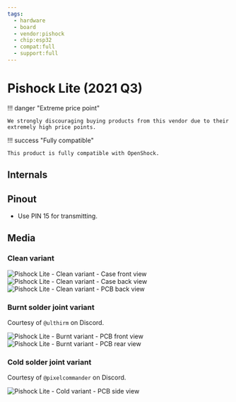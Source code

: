 ```yaml
---
tags:
  - hardware
  - board
  - vendor:pishock
  - chip:esp32
  - compat:full
  - support:full
---
```


# Pishock Lite (2021 Q3)

!!! danger "Extreme price point"

    We strongly discouraging buying products from this vendor due to their extremely high price points. 

!!! success "Fully compatible"

    This product is fully compatible with OpenShock.

## Internals

## Pinout
- Use PIN 15 for transmitting.

## Media

### Clean variant

![Pishock Lite - Clean variant - Case front view](../../../static/pishock-lite/clean-case-front.jpg)
![Pishock Lite - Clean variant - Case back view](../../../static/pishock-lite/clean-case-back.jpg)
![Pishock Lite - Clean variant - PCB back view](../../../static/pishock-lite/clean-pcb-back.jpg)

### Burnt solder joint variant

Courtesy of `@ulthirm` on Discord.

![Pishock Lite - Burnt variant - PCB front view](../../../static/pishock-lite/burnt-pcb-front.jpg)
![Pishock Lite - Burnt variant - PCB rear view](../../../static/pishock-lite/burnt-pcb-back.jpg)

### Cold solder joint variant

Courtesy of `@pixelcommander` on Discord.

![Pishock Lite - Cold variant - PCB side view](../../../static/pishock-lite/cold-pcb-side.jpg)